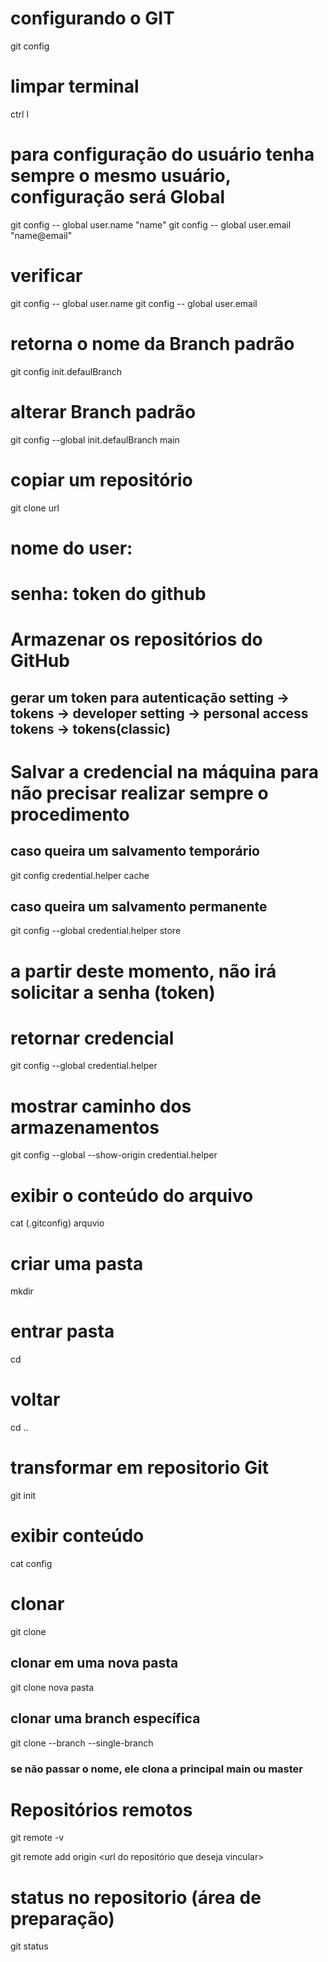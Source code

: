 # configurando o GIT
git config

# limpar terminal
ctrl l

# para configuração do usuário tenha sempre o mesmo usuário, configuração será Global
git config -- global user.name "name"
git config -- global user.email "name@email"

# verificar
git config -- global user.name
git config -- global user.email

# retorna o nome da Branch padrão
git config init.defaulBranch 

# alterar Branch padrão 
git config --global init.defaulBranch main

# copiar um repositório
git clone url
# nome do user:
# senha: token do github

# Armazenar os repositórios do GitHub
## gerar um token para autenticação setting -> tokens -> developer setting -> personal access tokens -> tokens(classic)

# Salvar a credencial na máquina para não precisar realizar sempre o procedimento
## caso queira um salvamento temporário
git config credential.helper cache 
## caso queira um salvamento permanente
git config --global credential.helper store

# a partir deste momento, não irá solicitar a senha (token)

# retornar credencial
git config --global credential.helper

# mostrar caminho dos armazenamentos
git config --global --show-origin credential.helper

# exibir o conteúdo do arquivo
cat (.gitconfig) arquvio

# criar uma pasta
mkdir  <nome pasta>

# entrar pasta
cd <nome pasta>

# voltar
cd ..

# transformar em repositorio Git
git init

# exibir conteúdo 
cat config

# clonar
git clone <url> 
## clonar em uma nova pasta
git clone <url> nova pasta
## clonar uma branch específica
git clone <url> --branch <nome> --single-branch
### se não passar o nome, ele clona a principal main ou master

# Repositórios remotos
git remote -v

git remote add origin <url do repositório que deseja vincular>

# status no repositorio (área de preparação)
git status

